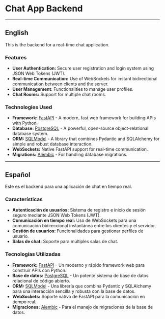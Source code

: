 # Chat App Backend

---

## English

This is the backend for a real-time chat application.

### Features

*   **User Authentication:** Secure user registration and login system using JSON Web Tokens (JWT).
*   **Real-time Communication:** Use of WebSockets for instant bidirectional communication between clients and the server.
*   **User Management:** Functionalities to manage user profiles.
*   **Chat Rooms:** Support for multiple chat rooms.

### Technologies Used

*   **Framework:** [FastAPI](https://fastapi.tiangolo.com/) - A modern, fast web framework for building APIs with Python.
*   **Database:** [PostgreSQL](https://www.postgresql.org/) - A powerful, open-source object-relational database system.
*   **ORM:** [SQLModel](https://sqlmodel.tiangolo.com/) - A library that combines Pydantic and SQLAlchemy for simple and robust database interaction.
*   **WebSockets:** Native FastAPI support for real-time communication.
*   **Migrations:** [Alembic](https://alembic.sqlalchemy.org/) - For handling database migrations.

---

## Español

Este es el backend para una aplicación de chat en tiempo real.

### Características

*   **Autenticación de usuarios:** Sistema de registro e inicio de sesión seguro mediante JSON Web Tokens (JWT).
*   **Comunicación en tiempo real:** Uso de WebSockets para una comunicación bidireccional instantánea entre los clientes y el servidor.
*   **Gestión de usuarios:** Funcionalidades para gestionar perfiles de usuario.
*   **Salas de chat:** Soporte para múltiples salas de chat.

### Tecnologías Utilizadas

*   **Framework:** [FastAPI](https://fastapi.tiangolo.com/) - Un moderno y rápido framework web para construir APIs con Python.
*   **Base de datos:** [PostgreSQL](https://www.postgresql.org/) - Un potente sistema de base de datos relacional de código abierto.
*   **ORM:** [SQLModel](https://sqlmodel.tiangolo.com/) - Una librería que combina Pydantic y SQLAlchemy para una interacción sencilla y robusta con la base de datos.
*   **WebSockets:** Soporte nativo de FastAPI para la comunicación en tiempo real.
*   **Migraciones:** [Alembic](https://alembic.sqlalchemy.org/) - Para el manejo de migraciones de la base de datos.